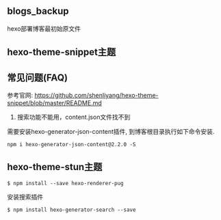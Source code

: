 ## blogs_backup
hexo部署博客最初始原文件

## hexo-theme-snippet主题

## 常见问题(FAQ)
参考官网: https://github.com/shenliyang/hexo-theme-snippet/blob/master/README.md

1. 搜索功能不能用，content.json文件找不到

需要安装hexo-generator-json-content插件, 到博客根目录执行如下命令安装.


	npm i hexo-generator-json-content@2.2.0 -S


## hexo-theme-stun主题

	$ npm install --save hexo-renderer-pug

安装搜索插件

	$ npm install hexo-generator-search --save